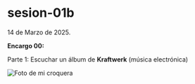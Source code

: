 # sesion-01b

14 de Marzo de 2025.

**Encargo 00:**

Parte 1: Escuchar un álbum de **Kraftwerk** (música electrónica) 

![Foto de mi croquera](.encargo00-parte1-foto-01)
